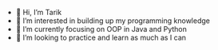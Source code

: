 - 👋 Hi, I’m Tarik
- 👀 I’m interested in building up my programming knowledge
- 🌱 I’m currently focusing on OOP in Java and Python
- 💞️ I’m looking to practice and learn as much as I can

<!---
TeriakiSauce/TeriakiSauce is a ✨ special ✨ repository because its `README.md` (this file) appears on your GitHub profile.
You can click the Preview link to take a look at your changes.
--->
